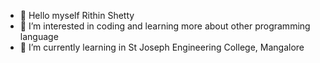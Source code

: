- 👋 Hello myself Rithin Shetty
- 👀 I’m interested in coding and learning more about other programming language
- 🌱 I’m currently learning in St Joseph Engineering College, Mangalore
